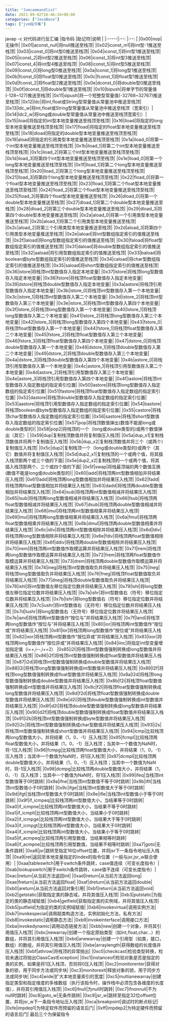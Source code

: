 ```yaml
---
title: "Jvmcommandlist"
date: 2021-09-02T16:46:34+08:00
categories: ["JavaBase"]
tags: ["jvm指令集"]
---
```

javap -c 对代码进行反汇编
|指令码 |助记符|说明   |
|:-----|:--: |:--: |
|0x00|nop|无操作|
|0x01|aconst_null|将null推送至栈顶|
|0x02|iconst_m1|将int型-1推送至栈顶|
|0x03|iconst_0|将int型0推送至栈顶|
|0x04|iconst_1|将int型1推送至栈顶|
|0x05|iconst_2|将int型2推送至栈顶|
|0x06|iconst_3|将int型3推送至栈顶|
|0x07|iconst_4|将int型4推送至栈顶|
|0x08|iconst_5|将int型5推送至栈顶|
|0x09|lconst_0|将long型0推送至栈顶|
|0x0a|lconst_1|将long型1推送至栈顶|
|0x0b|fconst_0|将float型0推送至栈顶|
|0x0c|fconst_1|将float型1推送至栈顶|
|0x0d|fconst_2|将float型2推送至栈顶|
|0x0e|dconst_0|将double型0推送至栈顶|
|0x0f|dconst_1|将double型1推送至栈顶|
|0x10|bipush|将单字节的常量值(-128~127)推送至栈顶|
|0x11|sipush|将一个短整型常量值(-32768~32767)推送至栈顶|
|0x12|ldc|将int,float或String型常量值从常量池中推送至栈顶|
|0x13|ldc_w|将int,float或String型常量值从常量池中推送至栈顶（宽索引）|
|0x14|ldc2_w|将long或double型常量值从常量池中推送至栈顶宽索引）|
|0x15|iload|将指定的int型本地变量推送至栈顶至栈顶|
|0x16|lload|将指定的long型本地变量推送至栈顶至栈顶|
|0x17|fload|将指定的float型本地变量推送至栈顶至栈顶|
|0x18|dload|将指定的double型本地变量推送至栈顶至栈顶|
|0x19|aload|将指定的引用类型本地变量推送至栈顶至栈顶|
|0x1a|iload_0|将第一个int型本地变量推送至栈顶至栈顶|
|0x1b|iload_1|将第二个int型本地变量推送至栈顶至栈顶|
|0x1c|iload_2|将第三个int型本地变量推送至栈顶至栈顶|
|0x1d|iload_3|将第四个int型本地变量推送至栈顶至栈顶|
|0x1e|lload_0|将第一个long型本地变量推送至栈顶至栈顶|
|0x1f|lload_1|将第二个long型本地变量推送至栈顶至栈顶|
|0x20|lload_2|将第三个long型本地变量推送至栈顶至栈顶|
|0x21|lload_3|将第四个long型本地变量推送至栈顶至栈顶|
|0x22|fload_0|将第一个float型本地变量推送至栈顶至栈顶|
|0x23|fload_1|将第二个float型本地变量推送至栈顶至栈顶|
|0x24|fload_2|将第三个float型本地变量推送至栈顶至栈顶|
|0x25|fload_3|将第四个float型本地变量推送至栈顶|
|0x26|dload_0|将第一个double型本地变量推送至栈顶|
|0x27|dload_1|将第二个double型本地变量推送至栈顶|
|0x28|dload_2|将第三个double型本地变量推送至栈顶|
|0x29|dload_3|将第四个double型本地变量推送至栈顶|
|0x2a|aload_0|将第一个引用类型本地变量推送至栈顶|
|0x2b|aload_1|将第二个引用类型本地变量推送至栈顶|
|0x2c|aload_2|将第三个引用类型本地变量推送至栈顶|
|0x2d|aload_3|将第四个引用类型本地变量推送至栈顶|
|0x2e|iaload|将int型数组指定索引的值推送至栈顶|
|0x2f|laload|将long型数组指定索引的值推送至栈顶|
|0x30|faload|将float型数组指定索引的值推送至栈顶|
|0x31|daload|将double型数组指定索引的值推送至栈顶|
|0x32|aaload|将引用型数组指定索引的值推送至栈顶|
|0x33|baload|将boolean或byte型数组指定索引的值推送至栈顶|
|0x34|caload|将char型数组指定索引的值推送至栈顶|
|0x35|saload|将short型数组指定索引的值推送至栈顶|
|0x36|istore|将栈顶int型数值存入指定本地变量|
|0x37|lstore|将栈顶long型数值存入指定本地变量|
|0x38|fstore|将栈顶float型数值存入指定本地变量|
|0x39|dstore|将栈顶double型数值存入指定本地变量|
|0x3a|astore|将栈顶引用型数值存入指定本地变量|
|0x3b|istore_0|将栈顶int型数值存入第一个本地变量|
|0x3c|istore_1|将栈顶int型数值存入第二个本地变量|
|0x3d|istore_2|将栈顶int型数值存入第三个本地变量|
|0x3e|istore_3|将栈顶int型数值存入第四个本地变量|
|0x3f|lstore_0|将栈顶long型数值存入第一个本地变量|
|0x40|lstore_1|将栈顶long型数值存入第二个本地变量|
|0x41|lstore_2|将栈顶long型数值存入第三个本地变量|
|0x42|lstore_3|将栈顶long型数值存入第四个本地变量|
|0x43|fstore_0|将栈顶float型数值存入第一个本地变量|
|0x44|fstore_1|将栈顶float型数值存入第二个本地变量|
|0x45|fstore_2|将栈顶float型数值存入第三个本地变量|
|0x46|fstore_3|将栈顶float型数值存入第四个本地变量|
|0x47|dstore_0|将栈顶double型数值存入第一个本地变量|
|0x48|dstore_1|将栈顶double型数值存入第二个本地变量|
|0x49|dstore_2|将栈顶double型数值存入第三个本地变量|
|0x4a|dstore_3|将栈顶double型数值存入第四个本地变量|
|0x4b|astore_0|将栈顶引用型数值存入第一个本地变量|
|0x4c|astore_1|将栈顶引用型数值存入第二个本地变量|
|0x4d|astore_2|将栈顶引用型数值存入第三个本地变量|
|0x4e|astore_3|将栈顶引用型数值存入第四个本地变量|
|0x4f|iastore|将栈顶int型数值存入指定数组的指定索引位置|
|0x50|lastore|将栈顶long型数值存入指定数组的指定索引位置|
|0x51|fastore|将栈顶float型数值存入指定数组的指定索引位置|
|0x52|dastore|将栈顶double型数值存入指定数组的指定索引位置|
|0x53|aastore|将栈顶引用型数值存入指定数组的指定索引位置|
|0x54|bastore|将栈顶boolean或byte型数值存入指定数组的指定索引位置|
|0x55|castore|将栈顶char型数值存入指定数组的指定索引位置|
|0x56|sastore|将栈顶short型数值存入指定数组的指定索引位置|
|0x57|pop|将栈顶数值弹出(数值不能是long或double类型的)|
|0x58|pop2|将栈顶的一个（long或double类型的)或两个数值弹出（其它）|
|0x59|dup|复制栈顶数值并将复制值压入栈顶|
|0x5a|dup_x1|复制栈顶数值并将两个复制值压入栈顶|
|0x5b|dup_x2|复制栈顶数值并将三个（或两个）复制值压入栈顶|
|0x5c|dup2|复制栈顶一个（long或double类型的)或两个（其它）数值并将复制值压入栈顶|
|0x5d|dup2_x1|复制栈顶的一个或两个值，将其插入栈顶那两个或三个值的下面|
|0x5e|dup2_x2|复制栈顶的一个或两个值，将其插入栈顶那两个、三个或四个值的下面|
|0x5f|swap|将栈最顶端的两个数值互换(数值不能是long或double类型的)|
|0x60|iadd|将栈顶两int型数值相加并将结果压入栈顶|
|0x61|ladd|将栈顶两long型数值相加并将结果压入栈顶|
|0x62|fadd|将栈顶两float型数值相加并将结果压入栈顶|
|0x63|dadd|将栈顶两double型数值相加并将结果压入栈顶|
|0x64|isub|将栈顶两int型数值相减并将结果压入栈顶|
|0x65|lsub|将栈顶两long型数值相减并将结果压入栈顶|
|0x66|fsub|将栈顶两float型数值相减并将结果压入栈顶|
|0x67|dsub|将栈顶两double型数值相减并将结果压入栈顶|
|0x68|imul|将栈顶两int型数值相乘并将结果压入栈顶|
|0x69|lmul|将栈顶两long型数值相乘并将结果压入栈顶|
|0x6a|fmul|将栈顶两float型数值相乘并将结果压入栈顶|
|0x6b|dmul|将栈顶两double型数值相乘并将结果压入栈顶|
|0x6c|idiv|将栈顶两int型数值相除并将结果压入栈顶|
|0x6d|ldiv|将栈顶两long型数值相除并将结果压入栈顶|
|0x6e|fdiv|将栈顶两float型数值相除并将结果压入栈顶|
|0x6f|ddiv|将栈顶两double型数值相除并将结果压入栈顶|
|0x70|irem|将栈顶两int型数值作取模运算并将结果压入栈顶|
|0x71|lrem|将栈顶两long型数值作取模运算并将结果压入栈顶|
|0x72|frem|将栈顶两float型数值作取模运算并将结果压入栈顶|
|0x73|drem|将栈顶两double型数值作取模运算并将结果压入栈顶|
|0x74|ineg|将栈顶int型数值取负并将结果压入栈顶|
|0x75|lneg|将栈顶long型数值取负并将结果压入栈顶|
|0x76|fneg|将栈顶float型数值取负并将结果压入栈顶|
|0x77|dneg|将栈顶double型数值取负并将结果压入栈顶|
|0x78|ishl|将int型数值左移位指定位数并将结果压入栈顶|
|0x79|lshl|将long型数值左移位指定位数并将结果压入栈顶|
|0x7a|ishr|将int型数值右（符号）移位指定位数并将结果压入栈顶|
|0x7b|lshr|将long型数值右（符号）移位指定位数并将结果压入栈顶|
|0x7c|iushr|将int型数值右（无符号）移位指定位数并将结果压入栈顶|
|0x7d|lushr|将long型数值右（无符号）移位指定位数并将结果压入栈顶|
|0x7e|iand|将栈顶两int型数值作“按位与”并将结果压入栈顶|
|0x7f|land|将栈顶两long型数值作“按位与”并将结果压入栈顶|
|0x80|ior|将栈顶两int型数值作“按位或”并将结果压入栈顶|
|0x81|lor|将栈顶两long型数值作“按位或”并将结果压入栈顶|
|0x82|ixor|将栈顶两int型数值作“按位异或”并将结果压入栈顶|
|0x83|lxor|将栈顶两long型数值作“按位异或”并将结果压入栈顶|
|0x84|iinc|将指定int型变量增加指定值（i++,i--,i+=2）
|0x85|i2l|将栈顶int型数值强制转换成long型数值并将结果压入栈顶|
|0x86|i2f|将栈顶int型数值强制转换成float型数值并将结果压入栈顶|
|0x87|i2d|将栈顶int型数值强制转换成double型数值并将结果压入栈顶|
|0x88|l2i|将栈顶long型数值强制转换成int型数值并将结果压入栈顶|
|0x89|l2f|将栈顶long型数值强制转换成float型数值并将结果压入栈顶|
|0x8a|l2d|将栈顶long型数值强制转换成double型数值并将结果压入栈顶|
|0x8b|f2i|将栈顶float型数值强制转换成int型数值并将结果压入栈顶|
|0x8c|f2l|将栈顶float型数值强制转换成long型数值并将结果压入栈顶|
|0x8d|f2d|将栈顶float型数值强制转换成double型数值并将结果压入栈顶|
|0x8e|d2i|将栈顶double型数值强制转换成int型数值并将结果压入栈顶|
|0x8f|d2l|将栈顶double型数值强制转换成long型数值并将结果压入栈顶|
|0x90|d2f|将栈顶double型数值强制转换成float型数值并将结果压入栈顶|
|0x91|i2b|将栈顶int型数值强制转换成byte型数值并将结果压入栈顶|
|0x92|i2c|将栈顶int型数值强制转换成char型数值并将结果压入栈顶|
|0x93|i2s|将栈顶int型数值强制转换成short型数值并将结果压入栈顶|
|0x94|lcmp|比较栈顶两long型数值大小，并将结果（1，0，-1）压入栈顶|
|0x95|fcmpl|比较栈顶两float型数值大小，并将结果（1，0，-1）压入栈顶；当其中一个数值为NaN时，将-1压入栈顶|
|0x96|fcmpg|比较栈顶两float型数值大小，并将结果（1，0，-1）压入栈顶；当其中一个数值为NaN时，将1压入栈顶|
|0x97|dcmpl|比较栈顶两double型数值大小，并将结果（1，0，-1）压入栈顶；当其中一个数值为NaN时，将-1压入栈顶|
|0x98|dcmpg|比较栈顶两double型数值大小，并将结果（1，0，-1）压入栈顶；当其中一个数值为NaN时，将1压入栈顶|
|0x99|ifeq|当栈顶int型数值等于0时跳转|
|0x9a|ifne|当栈顶int型数值不等于0时跳转|
|0x9b|iflt|当栈顶int型数值小于0时跳转|
|0x9c|ifge|当栈顶int型数值大于等于0时跳转|
|0x9d|ifgt|当栈顶int型数值大于0时跳转|
|0x9e|ifle|当栈顶int型数值小于等于0时跳转|
|0x9f|if_icmpeq|比较栈顶两int型数值大小，当结果等于0时跳转|
|0xa0|if_icmpne|比较栈顶两int型数值大小，当结果不等于0时跳转|
|0xa1|if_icmplt|比较栈顶两int型数值大小，当结果小于0时跳转|
|0xa2|if_icmpge|比较栈顶两int型数值大小，当结果大于等于0时跳转|
|0xa3|if_icmpgt|比较栈顶两int型数值大小，当结果大于0时跳转|
|0xa4|if_icmple|比较栈顶两int型数值大小，当结果小于等于0时跳转|
|0xa5|if_acmpeq|比较栈顶两引用型数值，当结果相等时跳转|
|0xa6|if_acmpne|比较栈顶两引用型数值，当结果不相等时跳转|
|0xa7|goto|无条件跳转|
|0xa8|jsr|跳转至指定16位offset位置，并将jsr下一条指令地址压入栈顶|
|0xa9|ret|返回至本地变量指定的index的指令位置（一般与jsr,jsr_w联合使用）|
|0xaa|tableswitch|用于switch条件跳转，case值连续（可变长度指令）|
|0xab|lookupswitch|用于switch条件跳转，case值不连续（可变长度指令）|
|0xac|ireturn|从当前方法返回int|
|0xad|lreturn|从当前方法返回long|
|0xae|freturn|从当前方法返回float|
|0xaf|dreturn|从当前方法返回double|
|0xb0|areturn|从当前方法返回对象引用|
|0xb1|return|从当前方法返回void|
|0xb2|getstatic|获取指定类的静态域，并将其值压入栈顶|
|0xb3|putstatic|为指定的类的静态域赋值|
|0xb4|getfield|获取指定类的实例域，并将其值压入栈顶|
|0xb5|putfield|为指定的类的实例域赋值|
|0xb6|invokevirtual|调用实例方法|
|0xb7|invokespecial|调用超类构造方法，实例初始化方法，私有方法|
|0xb8|invokestatic|调用静态方法|
|0xb9|invokeinterface|调用接口方法|
|0xba|invokedynamic|调用动态链接方法|
|0xbb|new|创建一个对象，并将其引用值压入栈顶|
|0xbc|newarray|创建一个指定原始类型（如int,float,char…）的数组，并将其引用值压入栈顶|
|0xbd|anewarray|创建一个引用型（如类，接口，数组）的数组，并将其引用值压入栈顶|
|0xbe|arraylength|获得数组的长度值并压入栈顶|
|0xbf|athrow|将栈顶的异常抛出|
|0xc0|checkcast|检验类型转换，检验未通过将抛出ClassCastException|
|0xc1|instanceof|检验对象是否是指定的类的实例，如果是将1压入栈顶，否则将0压入栈顶|
|0xc2|monitorenter|获得对象的锁，用于同步方法或同步块|
|0xc3|monitorexit|释放对象的锁，用于同步方法或同步块|
|0xc4|wide|扩大本地变量索引的宽度|
|0xc5|multianewarray|创建指定类型和指定维度的多维数组（执行该指令时，操作栈中必须包含各维度的长度值），并将其引用值压入栈顶|
|0xc6|ifnull|为null时跳转|
|0xc7|ifnonnull|不为null时跳转|
|0xc8|goto_w|无条件跳转|
|0xc9|jsr_w|跳转至指定32位offset位置，并将jsr_w下一条指令地址压入栈顶|
|0xca|breakpoint|调试时的断点标记|
|0xfe|impdep1|为特定软件而预留的语言后门|
|0xff|impdep2|为特定硬件而预留的语言后门|
最后三个为保留指令

